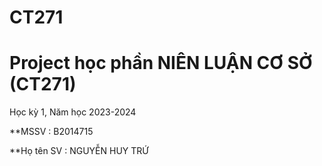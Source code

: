 # CT271
# Project học phần NIÊN LUẬN CƠ SỞ (CT271)

Học kỳ 1, Năm học 2023-2024

**MSSV : B2014715

**Họ tên SV : NGUYỄN HUY TRỨ 
